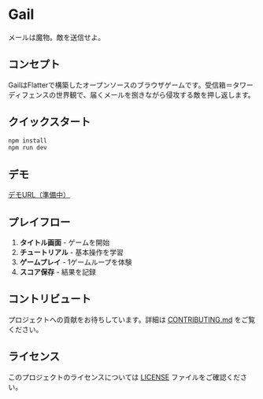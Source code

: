 # Gail

メールは魔物。敵を送信せよ。

## コンセプト
GailはFlatterで構築したオープンソースのブラウザゲームです。受信箱＝タワーディフェンスの世界観で、届くメールを捌きながら侵攻する敵を押し返します。

## クイックスタート
```bash
npm install
npm run dev
```

## デモ
[デモURL（準備中）](#)

## プレイフロー
1. **タイトル画面** - ゲームを開始
2. **チュートリアル** - 基本操作を学習
3. **ゲームプレイ** - 1ゲームループを体験
4. **スコア保存** - 結果を記録

## コントリビュート
プロジェクトへの貢献をお待ちしています。詳細は [CONTRIBUTING.md](CONTRIBUTING.md) をご覧ください。

## ライセンス
このプロジェクトのライセンスについては [LICENSE](LICENSE) ファイルをご確認ください。

